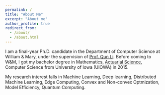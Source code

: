 ```yaml
---
permalink: /
title: "About Me"
excerpt: "About me"
author_profile: true
redirect_from: 
  - /about/
  - /about.html
---
```


I am a final-year Ph.D. candidate in the Department of Computer Science at William & Mary, under the supervision of [Prof. Qun Li](https://www.cs.wm.edu/~liqun/). Before coming to W&M, I got my bachelor degree in Mathematics, [Actuarial Science](https://en.wikipedia.org/wiki/Actuarial_science), Computer Science from University of Iowa (UIOWA) in 2015.

My research interest falls in Machine Learning, Deep learning, Distributed Machine Learning, Edge Computing, Convex and Non-convex Optmization, Model Efficiency, Quantum Computing.